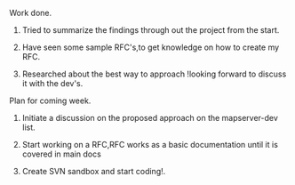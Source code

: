  Work done.                                                                                   
                                                                                              
 1. Tried to summarize the findings through out the project from the start.                   
                                                                                              
 2. Have seen some sample RFC's,to get knowledge on how to  create my RFC.                    
                                                                                              
 3. Researched about the best way to approach !looking forward to discuss it with the dev's.  
                                                                                              
                                                                                              
 Plan for coming week.                                                                        
                                                                                              
 1. Initiate a discussion on the proposed approach on the mapserver-dev list.                 
                                                                                              
 2. Start working on a RFC,RFC works as a basic documentation until it is covered in main docs
                                                                                              
 3. Create SVN sandbox and start coding!.                                                     

